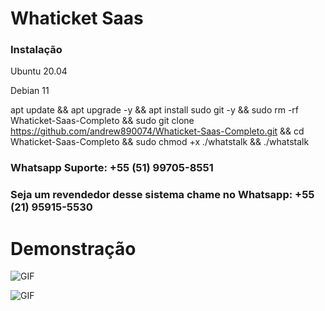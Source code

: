 
<h1>Whaticket Saas</h1>

<h3>Instalação</h3>

<p>Ubuntu 20.04</p>
<p>Debian 11</p>

apt update && apt upgrade -y && apt install sudo git -y && sudo rm -rf Whaticket-Saas-Completo && sudo git clone https://github.com/andrew890074/Whaticket-Saas-Completo.git && cd Whaticket-Saas-Completo && sudo chmod +x ./whatstalk && ./whatstalk

<h3>Whatsapp Suporte: +55 (51) 99705-8551<h3>

<h3>Seja um revendedor desse sistema chame no Whatsapp: +55 (21) 95915-5530<h3>


<h1>Demonstração</h1>

![GIF](demonstração/video2.gif)

![GIF](demonstração/video1.gif)